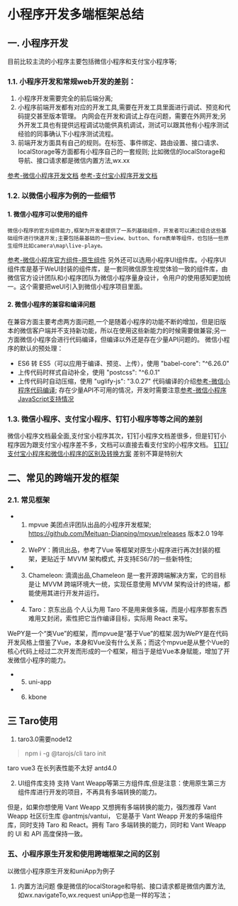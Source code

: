 # 小程序开发多端框架总结

## 一. 小程序开发 
 目前比较主流的小程序主要包括微信小程序和支付宝小程序等;

### 1.1. 小程序开发和常规web开发的差别：

1. 小程序开发需要完全的前后端分离;
2. 小程序前端开发都有对应的开发工具,需要在开发工具里面进行调试、预览和代码提交甚至版本管理。 内网会在开发和调试上存在问题，需要在外网开发;另外开发工具也有提供远程调试功能供真机调试，测试可以跟其他有小程序测试经验的同事确认下小程序测试流程。
3. 前端开发方面具有自己的规则。在标签、事件绑定、路由设置、接口请求、localStorage等方面都有小程序自己的一套规则;
   比如微信的localStorage和导航、接口请求都是微信内置方法,wx.xx
 
 [参考-微信小程序开发文档]( https://developers.weixin.qq.com/miniprogram/dev/framework/)
 [参考-支付宝小程序开发文档]( https://docs.alipay.com/mini/introduce/register)

### 1.2. 以微信小程序为例的一些细节

#### 1. 微信小程序可以使用的组件
    微信小程序的官方组件能力,框架为开发者提供了一系列基础组件，开发者可以通过组合这些基础组件进行快速开发;主要包括最基础的一些view、button、form表单等组件，也包括一些原生组件比如camera\map\live-playe。
 [参考-微信小程序官方组件-原生组件](https://developers.weixin.qq.com/miniprogram/dev/component/native-component.html)
    另外还可以选用小程序UI组件库。小程序UI组件库是基于WeUI封装的组件库，是一套同微信原生视觉体验一致的组件库，由微信官方设计团队和小程序团队为微信小程序量身设计，令用户的使用感知更加统一。这个需要把weUI引入到微信小程序项目里面。

#### 2. 微信小程序的兼容和编译问题
在兼容方面主要考虑两方面问题,一个是随着小程序的功能不断的增加，但是旧版本的微信客户端并不支持新功能，所以在使用这些新能力的时候需要做兼容;另一方面微信小程序会进行代码编译，但编译以外还是存在少量API问题的。
微信小程序的默认的预处理：
* ES6 转 ES5（可以应用于编译、预览、上传），使用 "babel-core": "^6.26.0"
* 上传代码时样式自动补全，使用 "postcss": "^6.0.1"
* 上传代码时自动压缩，使用 "uglify-js": "3.0.27"
代码编译的介绍[参考-微信小程序代码编译](https://developers.weixin.qq.com/miniprogram/dev/devtools/codecompile.html);
存在少量API不可用的情况，开发时需要注意[参考-微信小程序JavaScript支持情况](https://developers.weixin.qq.com/miniprogram/dev/guide/runtime/js-support.html)

### 1.3. 微信小程序、支付宝小程序、钉钉小程序等等之间的差别

微信小程序文档最全面,支付宝小程序其次，钉钉小程序文档差很多，但是钉钉小程序因为跟支付宝小程序差不多，文档可以直接去看支付宝的小程序文档。
[钉钉/支付宝小程序和微信小程序的区别及转换方案](https://www.cnblogs.com/dora-zc/p/10963644.html)
差别不算是特别大


## 二、常见的跨端开发的框架
### 2.1. 常见框架
* 1. mpvue
 美团点评团队出品的小程序开发框架;
 https://github.com/Meituan-Dianping/mpvue/releases
 版本2.0  19年
* 2. WePY：腾讯出品，参考了Vue 等框架对原生小程序进行再次封装的框架，更贴近于 MVVM 架构模式, 并支持ES6/7的一些新特性;
* 3. Chameleon: 滴滴出品,Chameleon 是一套开源跨端解决方案，它的目标是让 MVVM 跨端环境大一统，实现任意使用 MVVM 架构设计的终端，都能使用其进行开发并运行。
* 4. Taro：京东出品
个人认为用 Taro 不是用来做多端，而是小程序那套东西难用又封闭，索性把它当作编译目标，实际用 React 来写。

WePY是一个“类Vue”的框架，而mpvue是“基于Vue”的框架.因为WePY是在代码开发风格上借鉴了Vue，本身和Vue没有什么关系；而这个mpvue是从整个Vue的核心代码上经过二次开发而形成的一个框架，相当于是给Vue本身赋能，增加了开发微信小程序的能力。
* 5. uni-app
* 6. kbone 


## 三 Taro使用
1. taro3.0需要node12
>npm i -g @tarojs/cli
>taro init


taro vue3 在长列表性能不太好
antd4.0

2. UI组件库支持
支持 Vant Weapp等第三方组件库,但是注意：使用原生第三方组件库进行开发的项目，不再具有多端转换的能力。

但是，如果你想使用 Vant Weapp 又想拥有多端转换的能力，强烈推荐 Vant Weapp 社区衍生库 @antmjs/vantui， 它是基于 Vant Weapp 开发的多端组件库，同时支持 Taro 和 React。拥有 Taro 多端转换的能力，同时和 Vant Weapp 的 UI 和 API 高度保持一致。



### 五、小程序原生开发和使用跨端框架之间的区别
以微信小程序原生开发和uniApp为例子
1. 内置方法问题
   像是微信的localStorage和导航、接口请求都是微信内置方法,如wx.navigateTo,wx.request
    uniApp也是一样的写法；